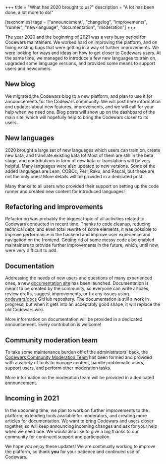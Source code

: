 +++
title = "What has 2020 brought to us?"
description = "A lot has been done, a lot more to do!"

[taxonomies]
tags = ["announcement", "changelog", "improvements", "runner", "new-language", "documentation", "moderation"]
+++


The year 2020 and the beginning of 2021 was a very busy period for Codewars maintainers. We worked hard on improving the platform, and on fixing existing bugs that were getting in a way of further improvements. We were looking for ways and ideas on how to get closer to Codewars users. At the same time, we managed to introduce a few new languages to train on, upgraded some language versions, and provided some means to support users and newcomers.


## New blog

We migrated the Codewars blog to a new platform, and plan to use it for announcements for the Codewars community. We will post here information and updates about new features, improvements, and we will call for your help when we need one. Blog posts will show up on the dashboard of the main site, which will hopefully help to bring the Codewars closer to its users.


## New languages

2020 brought a large set of new languages which users can train on, create new kata, and translate existing kata to! Most of them are still in the beta stage, and contributions in form of new kata or translations will be very helpful. Many languages were also updated to new versions. Some of the added languages are Lean, COBOL, Perl, Raku, and Pascal, but these are not the only ones! More details will be provided in a dedicated post.

Many thanks to all users who provided their support on setting up the code runner and created new content for introduced languages!


## Refactoring and improvements

Refactoring was probably the biggest topic of all activities related to Codewars conducted in recent time. Thanks to code cleanup, reducing technical debt, and even total rewrite of some elements, it was possible to improve performance in the backend and improve user experience and navigation on the frontend. Getting rid of some messy code also enabled maintainers to provide further improvements in the future, which, until now, were very difficult to add.


## Documentation

Addressing the needs of new users and questions of many experienced ones, a new [documentation site](https://docs.codewars.com/) has been launched. Documentation is meant to be created by the community, so everyone can write articles, review drafts, suggest improvements, or fix any issues using [codewars/docs](https://github.com/codewars/docs) GitHub repository. The documentation is still a work in progress, but when it gets into an acceptably good shape, it will replace the old Codewars wiki.

More information on documentation will be provided in a dedicated announcement. Every contribution is welcome!


## Community moderation team

To take some maintenance burden off of the administrators' back, the [Codewars Community Moderation Team](https://docs.codewars.com/community/moderation/#members) has been formed and provided with a variety of tools to manage content, handle problematic users, support users, and perform other moderation tasks. 

More information on the moderation team will be provided in a dedicated announcement.


## Incoming in 2021

In the upcoming time, we plan to work on further improvements to the platform, extending tools available for moderators, and creating more articles for documentation. We want to bring Codewars and users closer together, so will keep announcing incoming changes and ask for your help when we need one. We would also like to give a big thanks to our community for continued support and participation.


We hope you enjoy these updates! We are continually working to improve the platform, so thank **you** for your patience and continued use of Codewars.
